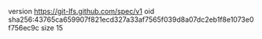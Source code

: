 version https://git-lfs.github.com/spec/v1
oid sha256:43765ca659907f821ecd327a33af7565f039d8a07dc2eb1f8e1073e0f756ec9c
size 15
